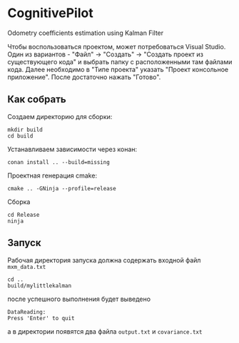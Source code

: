 # CognitivePilot
Odometry coefficients estimation using Kalman Filter

Чтобы воспользоваться проектом, может потребоваться Visual Studio.
Один из вариантов - "Файл" -> "Создать" -> "Создать проект из существующего кода" и выбрать папку с расположенными там файлами кода.
Далее необходимо в "Типе проекта" указать "Проект консольное приложение". После достаточно нажать "Готово".

## Как собрать

Создаем директорию для сборки:

```
mkdir build
cd build
```

Устанавливаем зависимости через конан:

```
conan install .. --build=missing
```

Проектная генерация cmake:

```
cmake .. -GNinja --profile=release 
```

Сборка

```
cd Release
ninja
```

## Запуск

Рабочая директория запуска должна содержать входной файл `mxm_data.txt`

```
cd ..
build/mylittlekalman
```

после успешного выполнения будет выведено 

```
DataReading:
Press 'Enter' to quit
```

а в директории появятся два файла `output.txt` и `covariance.txt`

